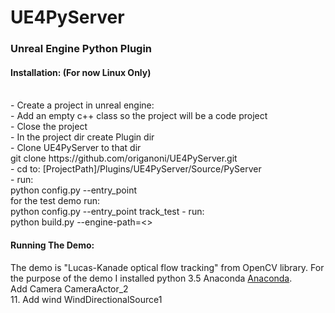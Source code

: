 # UE4PyServer
<h3>Unreal Engine Python Plugin</h3>

<h4>Installation: (For now Linux Only)</h4><br/>
- Create a project in unreal engine:<br/>
- Add an empty c++ class so the project will be a code project<br/>
- Close the project<br/>
- In the project dir create Plugin dir<br/>
- Clone UE4PyServer to that dir<br/>
git clone  https://github.com/origanoni/UE4PyServer.git<br/>
- cd to:  [ProjectPath]/Plugins/UE4PyServer/Source/PyServer<br/>
- run: <br/>
python config.py --entry_point <your entry point><br/>
for the test demo run:<br/>
python config.py --entry_point track_test
- run:<br/>
python build.py --engine-path=<<unreal engine dir PATH>><br/>

<h4>Running The Demo:</h4>
The demo is "Lucas-Kanade optical flow tracking" from OpenCV library.  For the purpose of the demo I installed python 3.5 Anaconda <a href="https://www.continuum.io/downloads" >Anaconda</a>. <br/>
Add Camera CameraActor_2<br/>
11. Add wind WindDirectionalSource1<br/>
